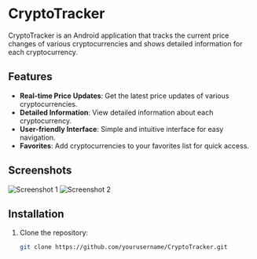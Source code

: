 # CryptoTracker

CryptoTracker is an Android application that tracks the current price changes of various cryptocurrencies and shows detailed information for each cryptocurrency.

## Features

- **Real-time Price Updates**: Get the latest price updates of various cryptocurrencies.
- **Detailed Information**: View detailed information about each cryptocurrency.
- **User-friendly Interface**: Simple and intuitive interface for easy navigation.
- **Favorites**: Add cryptocurrencies to your favorites list for quick access.

## Screenshots

![Screenshot 1](screenshots/screenshot1.png)
![Screenshot 2](screenshots/screenshot2.png)

## Installation

1. Clone the repository:
   ```bash
   git clone https://github.com/yourusername/CryptoTracker.git
